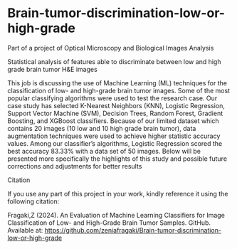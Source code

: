 # Brain-tumor-discrimination-low-or-high-grade

 Part of a project of Optical Microscopy and Biological Images Analysis

 Statistical analysis of features able to discriminate between low and high grade brain tumor H&amp;E images

 This job is discussing the use of Machine Learning (ML) techniques for the classification of low- and high-grade brain tumor images. 
 Some of the most popular classifying algorithms were used to test the research case. Our case study has selected K-Nearest Neighbors (KNN), Logistic Regression, Support Vector Machine (SVM), Decision Trees, Random 
 Forest, Gradient Boosting, and XGBoost classifiers. Because of our limited dataset which contains 20 images (10 low and 10 high grade brain tumor), data augmentation techniques were used to achieve higher 
 statistic accuracy values. 
 Among our classifier’s algorithms, Logistic Regression scored the best accuracy 83.33% with a data set of 50 images. Below will be presented more specifically the highlights of this study and possible future 
 corrections and adjustments for better results

Citation


If you use any part of this project in your work, kindly reference it using the following citation:

Fragaki,Z (2024). An Evaluation of Machine Learning Classifiers for Image Classification of Low- and High-Grade Brain Tumor Samples. GitHub. Available at: https://github.com/zeniafragaki/Brain-tumor-discrimination-low-or-high-grade
